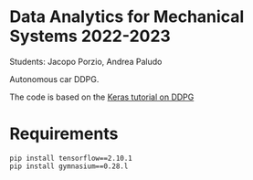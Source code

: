 # Data Analytics for Mechanical Systems 2022-2023

<p>Students: Jacopo Porzio, Andrea Paludo</p>
<p>Autonomous car DDPG.</p>


The code is based on the [Keras tutorial on DDPG](https://keras.io/examples/rl/ddpg_pendulum/)

# Requirements

```
pip install tensorflow==2.10.1
pip install gymnasium==0.28.l
```

